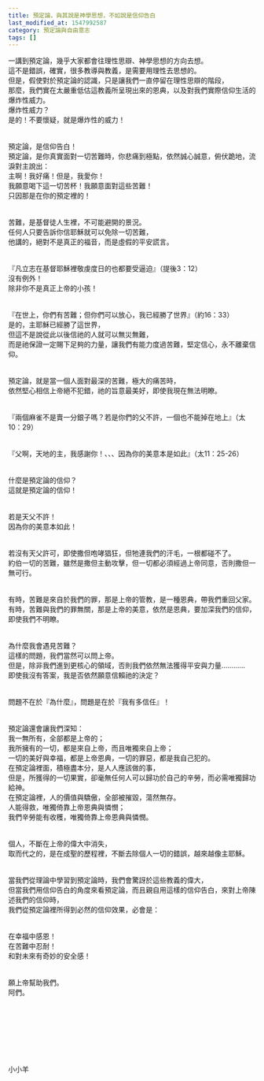 ```yaml
---
title: 預定論，與其說是神學思想，不如說是信仰告白
last_modified_at: 1547992587
category: 預定論與自由意志
tags: []
---
```


一講到預定論，幾乎大家都會往理性思辯、神學思想的方向去想。<br>這不是錯誤，確實，很多教導與教義，是需要用理性去思想的。<br>但是，假使對於預定論的認識，只是讓我們一直停留在理性思辯的階段，<br>那麼，我們實在太嚴重低估這教義所呈現出來的恩典，以及對我們實際信仰生活的爆炸性威力。<br><!--more-->爆炸性威力？<br>是的！不要懷疑，就是爆炸性的威力！<br><br><br>預定論，是信仰告白！<br>預定論，是你真實面對一切苦難時，你悲痛到極點，依然誠心誠意，俯伏跪地，流淚對主說出：<br>主啊！我好痛！但是，我愛你！<br>我願意喝下這一切苦杯！我願意面對這些苦難！<br>只因那是在你的預定裡的！<br><br><br>苦難，是基督徒人生裡，不可能避開的景況。<br>任何人只要告訴你信耶穌就可以免除一切苦難，<br>他講的，絕對不是真正的福音，而是虛假的平安謊言。<br><br><br>『凡立志在基督耶穌裡敬虔度日的也都要受逼迫』（提後3：12）<br>沒有例外！<br>除非你不是真正上帝的小孩！<br><br><br>『在世上，你們有苦難；但你們可以放心，我已經勝了世界』（約16：33）<br>是的，主耶穌已經勝了這世界，<br>但這不是說從此以後信祂的人就可以無災無難，<br>而是祂保證一定賜下足夠的力量，讓我們有能力度過苦難，堅定信心，永不離棄信仰。<br><br><br>預定論，就是當一個人面對最深的苦難，極大的痛苦時，<br>依然堅心相信上帝絕不犯錯，祂的旨意最美好，即使我現在無法明瞭。<br><br><br>『兩個麻雀不是賣一分銀子嗎？若是你們的父不許，一個也不能掉在地上』（太10：29）<br><br><br>『父啊，天地的主，我感謝你！、、、因為你的美意本是如此』（太11：25-26）<br><br><br>什麼是預定論的信仰？<br>這就是預定論的信仰！<br><br><br>若是天父不許！<br>因為你的美意本如此！<br><br><br>若沒有天父許可，即使撒但咆哮猖狂，但牠連我們的汗毛，一根都碰不了。<br>約伯一切的苦難，雖然是撒但主動攻擊，但一切都必須經過上帝同意，否則撒但一無可行。<br><br><br>有時，苦難是來自於我們的罪，那是上帝的管教，是一種恩典，帶我們重回父家。<br>有時，苦難與我們的罪無關，那是上帝的美意，依然是恩典，要加深我們的信仰，即使我們不明瞭。<br><br><br>為什麼我會遇見苦難？<br>這樣的問題，我們當然可以問上帝。<br>但是，除非我們進到更核心的領域，否則我們依然無法獲得平安與力量…………<br>即使我沒有答案，我是否依然願意信賴祂的決定？<br><br><br>問題不在於『為什麼』，問題是在於『我有多信任』！<br><br><br>預定論還會讓我們深知：<br>我一無所有，全部都是上帝的；<br>我所擁有的一切，都是來自上帝，而且唯獨來自上帝；<br>一切的美好與幸福，都是上帝恩典，一切的罪惡，都是我自己犯的。<br>在預定論裡面，積極盡本分，是人人應該做的事，<br>但是，所獲得的一切果實，卻毫無任何人可以歸功於自己的辛勞，而必需唯獨歸功給神。<br>在預定論裡，人的價值與驕傲，全部被摧毀，蕩然無存。<br>人能得救，唯獨倚靠上帝恩典與憐憫；<br>我們辛勞能有收穫，唯獨倚靠上帝恩典與憐憫。<br><br><br>個人，不斷在上帝的偉大中消失，<br>取而代之的，是在成聖的歷程裡，不斷去除個人一切的錯誤，越來越像主耶穌。<br><br><br>當我們從理論中學習到預定論時，我們會驚訝於這些教義的偉大，<br>但當我們用信仰告白的角度來看預定論，而且親自用這樣的信仰告白，來對上帝陳述我們的信仰時，<br>我們從預定論裡所得到必然的信仰效果，必會是：<br><br><br>在幸福中感恩！<br>在苦難中忍耐！<br>和對未來有奇妙的安全感！<br><br><br>願上帝幫助我們。<br>阿們。<br><br><br><br><br><br><br><br><br>小小羊<br>
